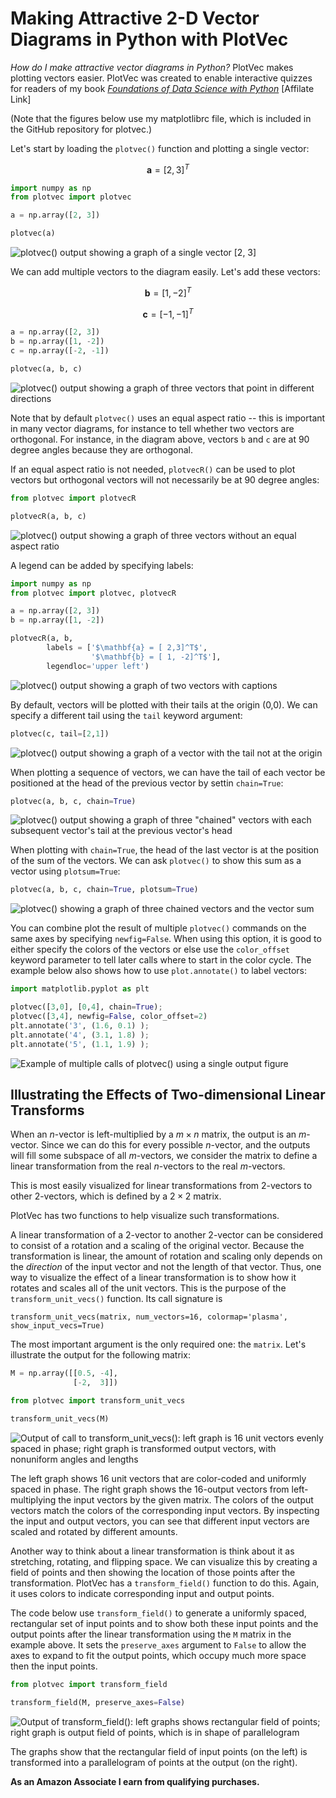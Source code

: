 # Making Attractive 2-D Vector Diagrams in Python with PlotVec

*How do I make attractive vector diagrams in Python?* PlotVec makes plotting vectors easier.  PlotVec was created to enable interactive quizzes for readers of my book [*Foundations of Data Science with Python*](https://amzn.to/48cYila) [Affilate Link]

(Note that the figures below use my matplotlibrc file, which is included in the GitHub repository for plotvec.)

Let's start by loading the `plotvec()` function and plotting a single vector:


$$
\mathbf{a} = [2,3]^T
$$



```python
import numpy as np
from plotvec import plotvec

a = np.array([2, 3])

plotvec(a)
```


    
![plotvec() output showing a graph of a single vector \[2, 3\]](figs/output_2_0.png)
    


We can add multiple vectors to the diagram easily. Let's add these vectors:

$$
\mathbf{b} =[1,-2]^T 
$$

$$
\mathbf{c} =[-1,-1]^T
$$


```python
a = np.array([2, 3])
b = np.array([1, -2])
c = np.array([-2, -1])

plotvec(a, b, c)
```


    
![plotvec() output showing a graph of three vectors that point in different directions](figs/output_4_0.png)
    


Note that by default `plotvec()` uses an equal aspect ratio -- this is important in many vector diagrams, for instance to tell whether two vectors are orthogonal. For instance, in the diagram above, vectors `b` and `c` are at 90 degree angles because they are orthogonal.

If an equal aspect ratio is not needed, `plotvecR()` can be used to plot vectors but orthogonal vectors will not necessarily be at 90 degree angles:


```python
from plotvec import plotvecR

plotvecR(a, b, c)
```


    
![plotvec() output showing a graph of three vectors without an equal aspect ratio](figs/output_6_0.png)
    


A legend can be added by specifying labels:


```python
import numpy as np
from plotvec import plotvec, plotvecR

a = np.array([2, 3])
b = np.array([1, -2])

plotvecR(a, b,
        labels = ['$\mathbf{a} = [ 2,3]^T$',
                  '$\mathbf{b} = [ 1, -2]^T$'],
        legendloc='upper left')
```


    
![plotvec() output showing a graph of two vectors with captions](figs/output_8_0.png)
    


By default, vectors will be plotted with their tails at the origin (0,0).  We can specify a different tail using the `tail` keyword argument:


```python
plotvec(c, tail=[2,1])
```


    
![plotvec() output showing a graph of a vector with the tail not at the origin](figs/output_10_0.png)
    


When plotting a sequence of vectors, we can have the tail of each vector be positioned at the head of the previous vector by settin `chain=True`:


```python
plotvec(a, b, c, chain=True)
```


    
![plotvec() output showing a graph of three "chained" vectors with each subsequent vector's tail at the previous vector's head](figs/output_12_0.png)
    


When plotting with `chain=True`, the head of the last vector is at the position of the sum of the vectors. We can ask `plotvec()` to show this sum as a vector using `plotsum=True`:


```python
plotvec(a, b, c, chain=True, plotsum=True)
```


    
![plotvec() showing a graph of three chained vectors and the vector sum](figs/output_14_0.png)
    


You can combine plot the result of multiple `plotvec()` commands on the same axes by specifying `newfig=False`. When using this option, it is good to either specify the colors of the vectors or else use the `color_offset` keyword parameter to tell later calls where to start in the color cycle. The example below also shows how to use `plot.annotate()` to label vectors:


```python
import matplotlib.pyplot as plt

plotvec([3,0], [0,4], chain=True);
plotvec([3,4], newfig=False, color_offset=2)
plt.annotate('3', (1.6, 0.1) );
plt.annotate('4', (3.1, 1.8) );
plt.annotate('5', (1.1, 1.9) );
```


    
![Example of multiple calls of plotvec() using a single output figure](figs/output_16_0.png)
    

## Illustrating the Effects of Two-dimensional Linear Transforms

When an $n$-vector is left-multiplied by a $m \times n$ matrix, the output is an $m$-vector. Since we can do this for every possible $n$-vector, and the outputs will fill some subspace of all $m$-vectors, we consider the matrix to define a linear transformation from the real $n$-vectors to the real $m$-vectors.

This is most easily visualized for linear transformations from $2$-vectors to other $2$-vectors, which is defined by a $2 \times 2$ matrix. 

PlotVec has two functions to help visualize such transformations.

A linear transformation of a 2-vector to another 2-vector can be considered to consist of a rotation and a scaling of the original vector. Because the transformation is linear, the amount of rotation and scaling only depends on the *direction* of the input vector and not the length of that vector. Thus, one way to visualize the effect of a linear transformation is to show how it rotates and scales all of the unit vectors. This is the purpose of the `transform_unit_vecs()` function. Its call signature is

`transform_unit_vecs(matrix, num_vectors=16, colormap='plasma', show_input_vecs=True)`

The most important argument is the only required one: the `matrix`. Let's illustrate the output for the following matrix:


```python
M = np.array([[0.5, -4],
              [-2,  3]])
```


```python
from plotvec import transform_unit_vecs

transform_unit_vecs(M)
```


    
![Output of call to transform_unit_vecs(): left graph is 16 unit vectors evenly spaced in phase; right graph is transformed output vectors, with nonuniform angles and lengths ](figs/output_21_0.png)
    


The left graph shows 16 unit vectors that are color-coded and uniformly spaced in phase. The right graph shows the 16-output vectors from left-multiplying the input vectors by the given matrix. The colors of the output vectors match the colors of the corresponding input vectors. By inspecting the input and output vectors, you can see that different input vectors are scaled and rotated by different amounts. 

Another way to think about a linear transformation is think about it as stretching, rotating, and flipping space. We can visualize this by creating a field of points and then showing the location of those points after the transformation. PlotVec has a `transform_field()` function to do this. Again, it uses colors to indicate corresponding input and output points. 

The code below use `transform_field()` to generate a uniformly spaced, rectangular set of input points and to show both these input points and the output points after the linear transformation using the `M` matrix in the example above. It sets the `preserve_axes` argument to `False` to allow the axes to expand to fit the output points, which occupy much more space then the input points.



```python
from plotvec import transform_field

transform_field(M, preserve_axes=False)
```


    
![Output of transform_field(): left graphs shows rectangular field of points; right graph is output field of points, which is in shape of parallelogram](figs/output_24_0.png)
    


The graphs show that the rectangular field of input points (on the left) is transformed into a parallelogram of points at the output (on the right).


**As an Amazon Associate I earn from qualifying purchases.**

